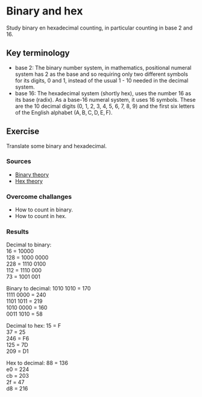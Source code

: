 # Binary and hex
Study binary en hexadecimal counting, in particular counting in base 2 and 16.

## Key terminology
- base 2: The binary number system, in mathematics, positional numeral system has 2 as the base and so requiring only two different symbols for its digits, 0 and 1, instead of the usual 1 - 10 needed in the decimal system. 
- base 16: The hexadecimal system (shortly hex), uses the number 16 as its base (radix). As a base-16 numeral system, it uses 16 symbols. These are the 10 decimal digits (0, 1, 2, 3, 4, 5, 6, 7, 8, 9) and the first six letters of the English alphabet (A, B, C, D, E, F).


## Exercise
Translate some binary and hexadecimal.

### Sources
- [Binary theory](https://learn.sparkfun.com/tutorials/binary/counting-and-converting)
- [Hex theory](https://www.binaryhexconverter.com/decimal-to-hex-converter)

### Overcome challanges
- How to count in binary. 
- How to count in hex.

### Results
Decimal to binary:<br>
16 = 10000<br>
128 = 1000 0000<br>
228 = 1110 0100<br>
112 = 1110 000<br>
73 = 1001 001<br>

Binary to decimal:
1010 1010 = 170<br>
1111 0000 = 240<br>
1101 1011 = 219<br>
1010 0000 = 160<br>
0011 1010 = 58<br>

Decimal to hex:
15 = F<br>
37 = 25<br>
246 = F6<br>
125 = 7D<br>
209 = D1<br>

Hex to decimal:
88 = 136<br>
e0 = 224<br>
cb = 203<br>
2f = 47<br>
d8 = 216<br>
